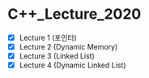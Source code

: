 # C++\_Lecture_2020

- [x] Lecture 1 (포인터)
- [x] Lecture 2 (Dynamic Memory)
- [x] Lecture 3 (Linked List)
- [x] Lecture 4 (Dynamic Linked List)
